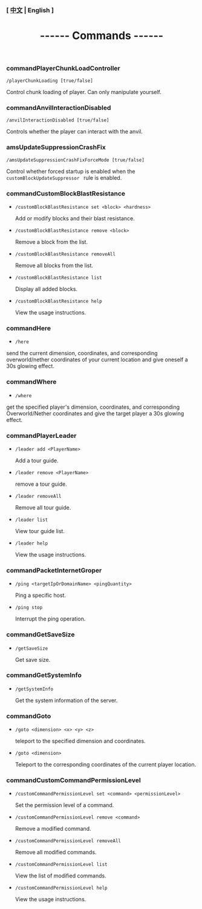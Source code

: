 

### [ [中文](/carpetamsaddition/Commands) | English ]

# <center>------ Commands ------</center>

&emsp;

### commandPlayerChunkLoadController

`/playerChunkLoading [true/false]`

Control chunk loading of player. Can only manipulate yourself.


### commandAnvilInteractionDisabled

`/anvilInteractionDisabled [true/false]`

Controls whether the player can interact with the anvil.

### amsUpdateSuppressionCrashFix

`/amsUpdateSuppressionCrashFixForceMode [true/false]`

Control whether forced startup is enabled when the `customBlockUpdateSuppressor ` rule is enabled.

### commandCustomBlockBlastResistance

- `/customBlockBlastResistance set <block> <hardness>`

  Add or modify blocks and their blast resistance.

  

- `/customBlockBlastResistance remove <block>`

  Remove a block from the list.

  

- `/customBlockBlastResistance removeAll`

  Remove all blocks from the list.

  

- `/customBlockBlastResistance list`

  Display all added blocks.



- `/customBlockBlastResistance help`

  View the usage instructions.

### commandHere

- `/here`

send the current dimension, coordinates, and corresponding overworld/nether coordinates of your current location and give oneself a 30s glowing effect.

### commandWhere

- `/where`

get the specified player's dimension, coordinates, and corresponding Overworld/Nether coordinates and give the target player a 30s glowing effect.

### commandPlayerLeader

- `/leader add <PlayerName>`

  Add a tour guide.



- `/leader remove <PlayerName>`

  remove a tour guide.



- `/leader removeAll`

  Remove all tour guide.



- `/leader list`

  View tour guide list.



- `/leader help`

  View the usage instructions.

### commandPacketInternetGroper

- `/ping <targetIpOrDomainName> <pingQuantity>`

  Ping a specific host.



- `/ping stop`

  Interrupt the ping operation.

### commandGetSaveSize

- `/getSaveSize`

  Get save size.

### commandGetSystemInfo

- `/getSystemInfo`

  Get the system information of the server.

### commandGoto

- `/goto <dimension> <x> <y> <z>`

  teleport to the specified dimension and coordinates.



- `/goto <dimension>`

  Teleport to the corresponding coordinates of the current player location.

### commandCustomCommandPermissionLevel

- `/customCommandPermissionLevel set <command> <permissionLevel>`

  Set the permission level of a command.



- `/customCommandPermissionLevel remove <command>`

  Remove a modified command.



- `/customCommandPermissionLevel removeAll`

  Remove all modified commands.



- `/customCommandPermissionLevel list`

  View the list of modified commands.



- `/customCommandPermissionLevel help`

  View the usage instructions.
